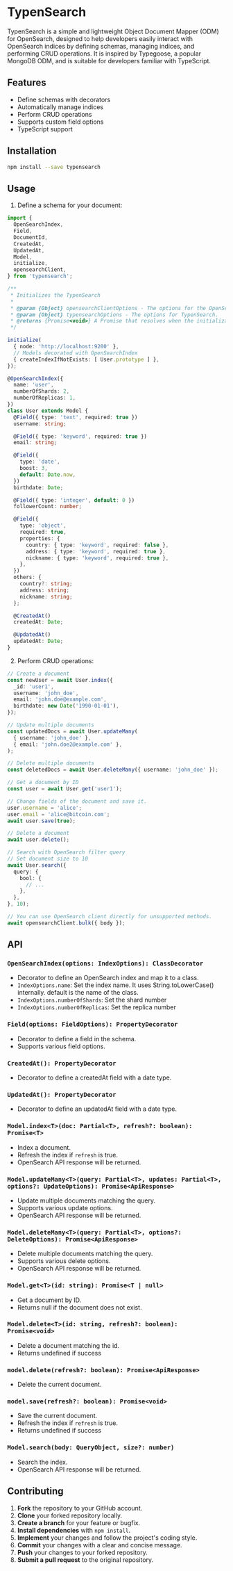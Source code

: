 # TypenSearch

TypenSearch is a simple and lightweight Object Document Mapper (ODM) for OpenSearch, designed to help developers easily interact with OpenSearch indices by defining schemas, managing indices, and performing CRUD operations. It is inspired by Typegoose, a popular MongoDB ODM, and is suitable for developers familiar with TypeScript.

## Features

- Define schemas with decorators
- Automatically manage indices
- Perform CRUD operations
- Supports custom field options
- TypeScript support

## Installation

```bash
npm install --save typensearch
```

## Usage

1. Define a schema for your document:

```typescript
import {
  OpenSearchIndex,
  Field,
  DocumentId,
  CreatedAt,
  UpdatedAt,
  Model,
  initialize,
  opensearchClient,
} from 'typensearch';

/**
 * Initializes the TypenSearch
 *
 * @param {Object} opensearchClientOptions - The options for the OpenSearch client.
 * @param {Object} typensearchOptions - The options for TypenSearch.
 * @returns {Promise<void>} A Promise that resolves when the initialization is complete.
 */

initialize(
  { node: 'http://localhost:9200' },
  // Models decorated with OpenSearchIndex
  { createIndexIfNotExists: [ User.prototype ] },
});

@OpenSearchIndex({
  name: 'user',
  numberOfShards: 2,
  numberOfReplicas: 1,
})
class User extends Model {
  @Field({ type: 'text', required: true })
  username: string;

  @Field({ type: 'keyword', required: true })
  email: string;

  @Field({
    type: 'date',
    boost: 3,
    default: Date.now,
  })
  birthdate: Date;

  @Field({ type: 'integer', default: 0 })
  followerCount: number;

  @Field({
    type: 'object',
    required: true,
    properties: {
      country: { type: 'keyword', required: false },
      address: { type: 'keyword', required: true },
      nickname: { type: 'keyword', required: true },
    },
  })
  others: {
    country?: string;
    address: string;
    nickname: string;
  };

  @CreatedAt()
  createdAt: Date;

  @UpdatedAt()
  updatedAt: Date;
}
```

2. Perform CRUD operations:

```typescript
// Create a document
const newUser = await User.index({
  _id: 'user1',
  username: 'john_doe',
  email: 'john.doe@example.com',
  birthdate: new Date('1990-01-01'),
});

// Update multiple documents
const updatedDocs = await User.updateMany(
  { username: 'john_doe' },
  { email: 'john.doe2@example.com' },
);

// Delete multiple documents
const deletedDocs = await User.deleteMany({ username: 'john_doe' });

// Get a document by ID
const user = await User.get('user1');

// Change fields of the document and save it.
user.username = 'alice';
user.email = 'alice@bitcoin.com';
await user.save(true);

// Delete a document
await user.delete();

// Search with OpenSearch filter query
// Set document size to 10
await User.search({
  query: {
    bool: {
      // ...
    },
  },
}, 10);

// You can use OpenSearch client directly for unsupported methods.
await opensearchClient.bulk({ body });
```

## API

### `OpenSearchIndex(options: IndexOptions): ClassDecorator`

- Decorator to define an OpenSearch index and map it to a class.
- `IndexOptions.name`: Set the index name. It uses String.toLowerCase() internally. default is the name of the class.
- `IndexOptions.numberOfShards`: Set the shard number
- `IndexOptions.numberOfReplicas`: Set the replica number

### `Field(options: FieldOptions): PropertyDecorator`

- Decorator to define a field in the schema.
- Supports various field options.

### `CreatedAt(): PropertyDecorator`

- Decorator to define a createdAt field with a date type.

### `UpdatedAt(): PropertyDecorator`

- Decorator to define an updatedAt field with a date type.

### `Model.index<T>(doc: Partial<T>, refresh?: boolean): Promise<T>`

- Index a document.
- Refresh the index if `refresh` is true.
- OpenSearch API response will be returned.

### `Model.updateMany<T>(query: Partial<T>, updates: Partial<T>, options?: UpdateOptions): Promise<ApiResponse>`

- Update multiple documents matching the query.
- Supports various update options.
- OpenSearch API response will be returned.

### `Model.deleteMany<T>(query: Partial<T>, options?: DeleteOptions): Promise<ApiResponse>`

- Delete multiple documents matching the query.
- Supports various delete options.
- OpenSearch API response will be returned.

### `Model.get<T>(id: string): Promise<T | null>`

- Get a document by ID.
- Returns null if the document does not exist.

### `Model.delete<T>(id: string, refresh?: boolean): Promise<void>`

- Delete a document matching the id.
- Returns undefined if success

### `model.delete(refresh?: boolean): Promise<ApiResponse>`

- Delete the current document.

### `model.save(refresh?: boolean): Promise<void>`

- Save the current document.
- Refresh the index if `refresh` is true.
- Returns undefined if success

### `Model.search(body: QueryObject, size?: number)`

- Search the index.
- OpenSearch API response will be returned.

## Contributing

1. **Fork** the repository to your GitHub account.
2. **Clone** your forked repository locally.
3. **Create a branch** for your feature or bugfix.
4. **Install dependencies** with `npm install`.
5. **Implement** your changes and follow the project's coding style.
6. **Commit** your changes with a clear and concise message.
7. **Push** your changes to your forked repository.
8. **Submit a pull request** to the original repository.
